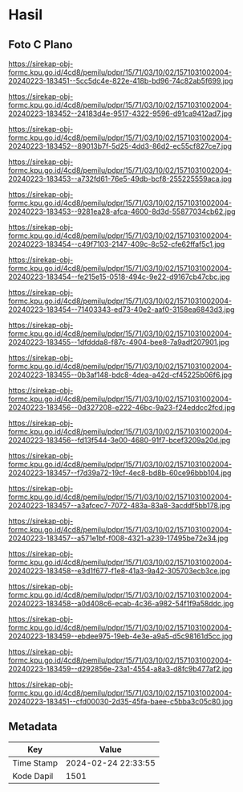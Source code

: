 # Hasil

## Foto C Plano

https://sirekap-obj-formc.kpu.go.id/4cd8/pemilu/pdpr/15/71/03/10/02/1571031002004-20240223-183451--5cc5dc4e-822e-418b-bd96-74c82ab5f699.jpg

https://sirekap-obj-formc.kpu.go.id/4cd8/pemilu/pdpr/15/71/03/10/02/1571031002004-20240223-183452--24183d4e-9517-4322-9596-d91ca9412ad7.jpg

https://sirekap-obj-formc.kpu.go.id/4cd8/pemilu/pdpr/15/71/03/10/02/1571031002004-20240223-183452--89013b7f-5d25-4dd3-86d2-ec55cf827ce7.jpg

https://sirekap-obj-formc.kpu.go.id/4cd8/pemilu/pdpr/15/71/03/10/02/1571031002004-20240223-183453--a732fd61-76e5-49db-bcf8-255225559aca.jpg

https://sirekap-obj-formc.kpu.go.id/4cd8/pemilu/pdpr/15/71/03/10/02/1571031002004-20240223-183453--9281ea28-afca-4600-8d3d-55877034cb62.jpg

https://sirekap-obj-formc.kpu.go.id/4cd8/pemilu/pdpr/15/71/03/10/02/1571031002004-20240223-183454--c49f7103-2147-409c-8c52-cfe62ffaf5c1.jpg

https://sirekap-obj-formc.kpu.go.id/4cd8/pemilu/pdpr/15/71/03/10/02/1571031002004-20240223-183454--fe215e15-0518-494c-9e22-d9167cb47cbc.jpg

https://sirekap-obj-formc.kpu.go.id/4cd8/pemilu/pdpr/15/71/03/10/02/1571031002004-20240223-183454--71403343-ed73-40e2-aaf0-3158ea6843d3.jpg

https://sirekap-obj-formc.kpu.go.id/4cd8/pemilu/pdpr/15/71/03/10/02/1571031002004-20240223-183455--1dfddda8-f87c-4904-bee8-7a9adf207901.jpg

https://sirekap-obj-formc.kpu.go.id/4cd8/pemilu/pdpr/15/71/03/10/02/1571031002004-20240223-183455--0b3af148-bdc8-4dea-a42d-cf45225b06f6.jpg

https://sirekap-obj-formc.kpu.go.id/4cd8/pemilu/pdpr/15/71/03/10/02/1571031002004-20240223-183456--0d327208-e222-46bc-9a23-f24eddcc2fcd.jpg

https://sirekap-obj-formc.kpu.go.id/4cd8/pemilu/pdpr/15/71/03/10/02/1571031002004-20240223-183456--fd13f544-3e00-4680-91f7-bcef3209a20d.jpg

https://sirekap-obj-formc.kpu.go.id/4cd8/pemilu/pdpr/15/71/03/10/02/1571031002004-20240223-183457--f7d39a72-19cf-4ec8-bd8b-60ce96bbb104.jpg

https://sirekap-obj-formc.kpu.go.id/4cd8/pemilu/pdpr/15/71/03/10/02/1571031002004-20240223-183457--a3afcec7-7072-483a-83a8-3acddf5bb178.jpg

https://sirekap-obj-formc.kpu.go.id/4cd8/pemilu/pdpr/15/71/03/10/02/1571031002004-20240223-183457--a571e1bf-f008-4321-a239-17495be72e34.jpg

https://sirekap-obj-formc.kpu.go.id/4cd8/pemilu/pdpr/15/71/03/10/02/1571031002004-20240223-183458--e3d1f677-f1e8-41a3-9a42-305703ecb3ce.jpg

https://sirekap-obj-formc.kpu.go.id/4cd8/pemilu/pdpr/15/71/03/10/02/1571031002004-20240223-183458--a0d408c6-ecab-4c36-a982-54f1f9a58ddc.jpg

https://sirekap-obj-formc.kpu.go.id/4cd8/pemilu/pdpr/15/71/03/10/02/1571031002004-20240223-183459--ebdee975-19eb-4e3e-a9a5-d5c98161d5cc.jpg

https://sirekap-obj-formc.kpu.go.id/4cd8/pemilu/pdpr/15/71/03/10/02/1571031002004-20240223-183459--d292856e-23a1-4554-a8a3-d8fc9b477af2.jpg

https://sirekap-obj-formc.kpu.go.id/4cd8/pemilu/pdpr/15/71/03/10/02/1571031002004-20240223-183451--cfd00030-2d35-45fa-baee-c5bba3c05c80.jpg


## Metadata

| Key        | Value               |
| ---------- | ------------------- |
| Time Stamp | 2024-02-24 22:33:55 |
| Kode Dapil | 1501                |




